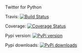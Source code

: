 Twitter for Python

Travis: [![Build Status](https://travis-ci.org/ervitis/twipy.svg?branch=testing)](https://travis-ci.org/ervitis/twipy)

Coverage: [![Coverage Status](https://coveralls.io/repos/ervitis/twipy/badge.png)](https://coveralls.io/r/ervitis/twipy)

Pypi version: [![PyPi version](https://pypip.in/v/twipy/badge.png)](https://crate.io/packages/twpy/)

Pypi downloads: [![PyPi downloads](https://pypip.in/d/twipy/badge.png)](https://crate.io/packages/twipy/)
